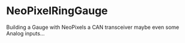# NeoPixelRingGauge
Building a Gauge with NeoPixels a CAN transceiver maybe even some Analog inputs... 
